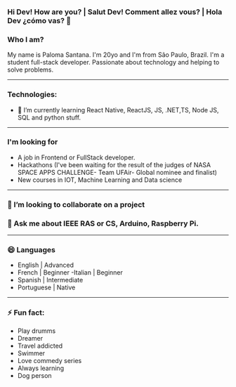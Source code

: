 ### Hi Dev! How are you? | Salut Dev! Comment allez vous? | Hola Dev ¿cómo vas? 👋

<!--
**pahsantana/pahsantana** is a ✨ _special_ ✨ repository because its `README.md` (this file) appears on your GitHub profile.-->

### Who I am?

My name is Paloma Santana. I'm 20yo and I'm from São Paulo, Brazil. I'm a student full-stack developer. Passionate about technology and helping to solve problems.

------------------------------------------------------------------------------------------------------------------------------------------------

### Technologies:
- 🌱 I’m currently learning React Native, ReactJS, JS, .NET,TS, Node JS, SQL and python stuff.
-------------------------------------------------------------------------------------------------------------------------------------------------
### I'm looking for

- A job in Frontend or FullStack developer.
- Hackathons (I've been waiting for the result of the judges of NASA SPACE APPS CHALLENGE- Team UFAir- Global nominee and finalist) 
- New courses in IOT, Machine Learning and Data science

-------------------------------------------------------------------------------------------------------------------------------------------------
### 👯 I’m looking to collaborate on a project

### 💬 Ask me about IEEE RAS or CS, Arduino, Raspberry Pi.
--------------------------------------------------------------------------------------------------------------------------------------------------
### 😄 Languages

- English | Advanced
- French | Beginner
-Italian | Beginner
- Spanish | Intermediate
- Portuguese | Native

--------------------------------------------------------------------------------------------------------------------------------------------------
### ⚡ Fun fact:

- Play drumms
- Dreamer
- Travel addicted
- Swimmer
- Love commedy series
- Always learning
- Dog person

